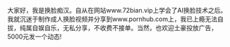 大家好，我是换脸痴汉。自从在网站www.72bian.vip上学会了AI换脸技术之后。我就沉迷于制作成人换脸视频并分享到www.pornhub.com上，我已上瘾无法自拔，纯属自娱自乐，无私分享，不收费不接单。当然，也欢迎土豪投放广告，5000元发一个动态!
